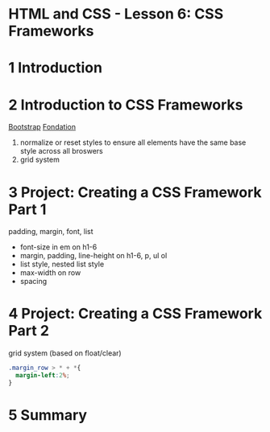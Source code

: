 HTML and CSS - Lesson 6: CSS Frameworks
========================================

# 1	Introduction

# 2	Introduction to CSS Frameworks
[Bootstrap](http://getbootstrap.com/) 
[Fondation](http://foundation.zurb.com/)

1. normalize or reset styles to ensure all elements have the same base style across all broswers
2. grid system

# 3	Project: Creating a CSS Framework Part 1

padding, margin, font, list

- font-size in em on h1-6
- margin, padding, line-height on h1-6, p, ul ol
- list style, nested list style
- max-width on row
- spacing

# 4	Project: Creating a CSS Framework Part 2

grid system (based on float/clear)

```css
.margin_row > * + *{
  margin-left:2%;
}

```






# 5	Summary